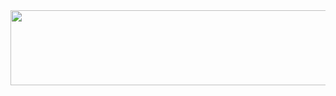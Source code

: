 
<a href="https://www.gitanimals.org/en_US?utm_medium=image&utm_source=daunload&utm_content=line">
  <img
    src="https://render.gitanimals.org/lines/daunload"
    width="600"
    height="120"
  />
</a>
  
